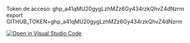 Token de acceso: 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
export GITHUB_TOKEN=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

[![Open in Visual Studio Code](https://classroom.github.com/assets/open-in-vscode-f059dc9a6f8d3a56e377f745f24479a46679e63a5d9fe6f495e02850cd0d8118.svg)](https://classroom.github.com/online_ide?assignment_repo_id=6022595&assignment_repo_type=AssignmentRepo)
